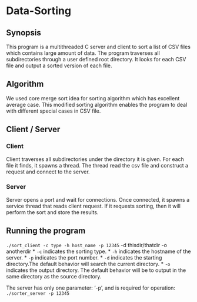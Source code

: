 # Data-Sorting

## Synopsis
This program is a multithreaded C server and client to sort a list of CSV files which contains large amount of data.
The program traverses all subdirectories through a user defined root directory. 
It looks for each CSV file and output a sorted version of each file.

## Algorithm
We used core merge sort idea for sorting algorithm which has excellent average case. 
This modified sorting algorithm enables the program to deal with different special cases in CSV file.

## Client / Server
### Client
Client traverses all subdirectories under the directory it is given. For each file it finds, it spawns a thread. 
The thread read the csv file and construct a request and connect to the server.

### Server
Server opens a port and wait for connections. Once connected, it spawns a service thread that reads client request.
If it requests sorting, then it will perform the sort and store the results.

## Running the program
`./sort_client -c type -h host_name -p 12345` -d thisdir/thatdir -o anotherdir
    * `-c` indicates the sorting type. 
    * `-h` indicates the hostname of the server.
    * `-p` indicates the port number.
    * `-d` indicates the starting directory.The default behavior will search the current directory.
    * `-o` indicates the output directory. The default behavior will be to output in the same directory as the source directory.

The server has only one parameter: ‘-p’, and is required for operation:
`./sorter_server -p 12345`
